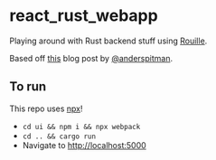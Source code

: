 # react_rust_webapp

Playing around with Rust backend stuff using [Rouille](https://github.com/tomaka/rouille).

Based off [this](https://anderspitman.net/blog/static-react-rust-webapp/) blog post by [@anderspitman](https://github.com/anderspitman).

## To run

This repo uses [npx](https://www.npmjs.com/package/npx)!

- `cd ui && npm i && npx webpack`
- `cd .. && cargo run`
- Navigate to [http://localhost:5000](http://localhost:5000)